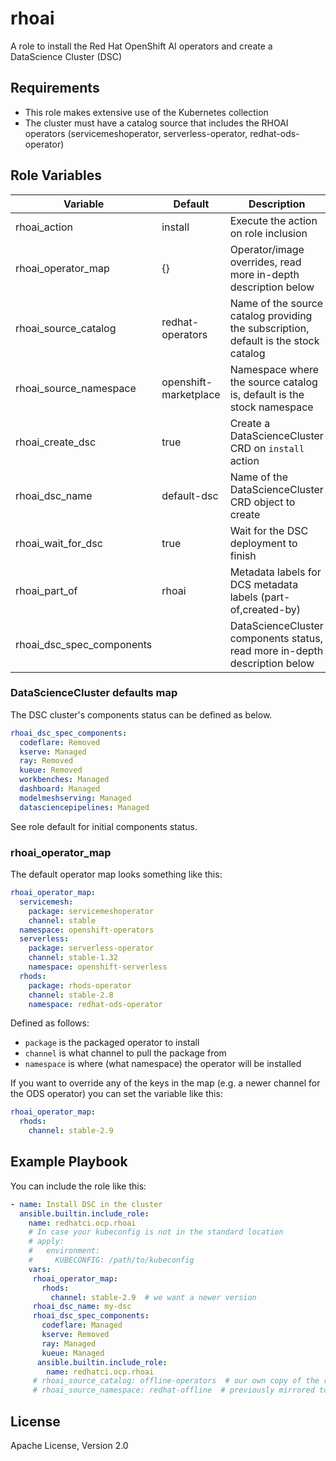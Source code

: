 # rhoai

A role to install the Red Hat OpenShift AI operators and create a DataScience Cluster (DSC)

## Requirements

- This role makes extensive use of the Kubernetes collection
- The cluster must have a catalog source that includes the RHOAI operators (servicemeshoperator, serverless-operator, redhat-ods-operator)

## Role Variables

| Variable                  | Default               | Description   |
|---------------------------|-----------------------|---------------|
| rhoai_action              | install               | Execute the action on role inclusion |
| rhoai_operator_map        | {}                    | Operator/image overrides, read more in-depth description below |
| rhoai_source_catalog      | redhat-operators      | Name of the source catalog providing the subscription, default is the stock catalog |
| rhoai_source_namespace    | openshift-marketplace | Namespace where the source catalog is, default is the stock namespace |
| rhoai_create_dsc          | true                  | Create a DataScienceCluster CRD on `install` action |
| rhoai_dsc_name            | default-dsc           | Name of the DataScienceCluster CRD object to create |
| rhoai_wait_for_dsc        | true                  | Wait for the DSC deployment to finish |
| rhoai_part_of             | rhoai                 | Metadata labels for DCS metadata labels (part-of,created-by) |
| rhoai_dsc_spec_components | <see defaults>        | DataScienceCluster components status, read more in-depth description below |

### DataScienceCluster defaults map

The DSC cluster's components status can be defined as below.

```yaml
rhoai_dsc_spec_components:
  codeflare: Removed
  kserve: Managed
  ray: Removed
  kueue: Removed
  workbenches: Managed
  dashboard: Managed
  modelmeshserving: Managed
  datasciencepipelines: Managed
```
 See role default for initial components status.

### rhoai_operator_map

The default operator map looks something like this:

```yaml
rhoai_operator_map:
  servicemesh:
    package: servicemeshoperator
    channel: stable
  namespace: openshift-operators
  serverless:
    package: serverless-operator
    channel: stable-1.32
    namespace: openshift-serverless
  rhods:
    package: rhods-operator
    channel: stable-2.8
    namespace: redhat-ods-operator
```

Defined as follows:

* `package` is the packaged operator to install
* `channel` is what channel to pull the package from
* `namespace` is where (what namespace) the operator will be installed

If you want to override any of the keys in the map (e.g. a newer channel for
the ODS operator) you can set the variable like this:

```yaml
rhoai_operator_map:
  rhods:
    channel: stable-2.9
```

## Example Playbook

You can include the role like this:

```yaml
- name: Install DSC in the cluster
  ansible.builtin.include_role:
    name: redhatci.ocp.rhoai
    # In case your kubeconfig is not in the standard location
    # apply:
    #   environment:
    #     KUBECONFIG: /path/to/kubeconfig
    vars:
     rhoai_operator_map:
       rhods:
         channel: stable-2.9  # we want a newer version
     rhoai_dsc_name: my-dsc
     rhoai_dsc_spec_components:
       codeflare: Managed
       kserve: Removed
       ray: Managed
       kueue: Managed
      ansible.builtin.include_role:
        name: redhatci.ocp.rhoai
     # rhoai_source_catalog: offline-operators  # our own copy of the redhat catalogs
     # rhoai_source_namespace: redhat-offline  # previously mirrored to this location
```

## License

Apache License, Version 2.0
